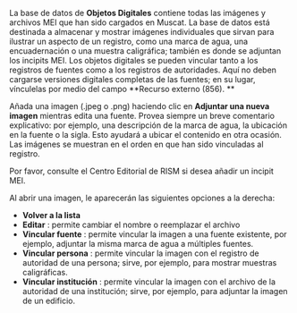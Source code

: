 La base de datos de **Objetos Digitales** contiene todas las imágenes y archivos MEI que han sido cargados en Muscat. La base de datos está destinada a almacenar y mostrar imágenes individuales que sirvan para ilustrar un aspecto de un registro, como una marca de agua, una encuadernación o una muestra caligráfica; también es donde se adjuntan los incipits MEI. Los objetos digitales se pueden vincular tanto a los registros de fuentes como a los registros de autoridades. Aquí no deben cargarse versiones digitales completas de las fuentes; en su lugar, vínculelas por medio del campo **Recurso externo (856). **

Añada una imagen (.jpeg o .png) haciendo clic en **Adjuntar una nueva imagen** mientras edita una fuente. Provea siempre un breve comentario explicativo: por ejemplo, una descripción de la marca de agua, la ubicación en la fuente o la sigla. Esto ayudará a ubicar el contenido en otra ocasión. Las imágenes se muestran en el orden en que han sido vinculadas al registro.

Por favor, consulte el Centro Editorial de RISM si desea añadir un incipit MEI.

Al abrir una imagen, le aparecerán las siguientes opciones a la derecha:

- **Volver a la lista**
- **Editar** : permite cambiar el nombre o reemplazar el archivo
- **Vincular fuente** : permite vincular la imagen a una fuente existente, por ejemplo, adjuntar la misma marca de agua a múltiples fuentes.
- **Vincular persona** : permite vincular la imagen con el registro de autoridad de una persona; sirve, por ejemplo, para mostrar muestras caligráficas.
- **Vincular institución** : permite vincular la imagen con el archivo de la autoridad de una institución; sirve, por ejemplo, para adjuntar la imagen de un edificio.